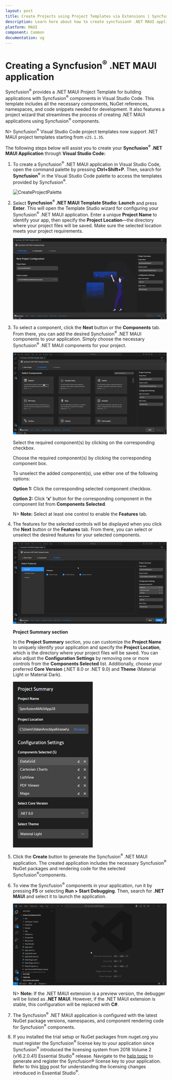 ```yaml
---
layout: post
title: Create Projects using Project Templates via Extensions | Syncfusion®
description: Learn here about how to create syncfusion® .NET MAUI application using Syncfusion® .NET MAUI Extension for Visual Studio Code.
platform: MAUI
component: Common
documentation: ug
---
```


# Creating a Syncfusion<sup>®</sup> .NET MAUI application

Syncfusion<sup>®</sup> provides a .NET MAUI Project Template for building applications with Syncfusion<sup>®</sup> components in Visual Studio Code. This template includes all the necessary components, NuGet references, namespaces, and code snippets needed for development. It also features a project wizard that streamlines the process of creating .NET MAUI applications using Syncfusion<sup>®</sup> components.

N> Syncfusion<sup>®</sup> Visual Studio Code project templates now support .NET MAUI project templates starting from `v25.1.35`.

The following steps below will assist you to create your **Syncfusion<sup>®</sup> .NET MAUI Application** through **Visual Studio Code:**

1.	To create a Syncfusion<sup>®</sup> .NET MAUI application in Visual Studio Code, open the command palette by pressing **Ctrl+Shift+P**. Then, search for **Syncfusion<sup>®</sup>** in the Visual Studio Code palette to access the templates provided by Syncfusion<sup>®</sup>.

    ![CreateProjectPalette](images/CreateProjectPalette.png)

2.	Select **Syncfusion<sup>®</sup> .NET MAUI Template Studio: Launch** and press **Enter**. This will open the Template Studio wizard for configuring your Syncfusion<sup>®</sup> .NET MAUI application. Enter a unique **Project Name** to identify your app, then specify the **Project Location**—the directory where your project files will be saved. Make sure the selected location meets your project requirements.

    ![CreateProject](images/TemplateStudioWizard.png)

3.	To select a component, click the **Next** button or the **Components** tab. From there, you can add the desired Syncfusion<sup>®</sup> .NET MAUI components to your application. Simply choose the necessary Syncfusion<sup>®</sup> .NET MAUI components for your project.

    ![SelectComponents](images/MAUIControlSelection.gif)

    Select the required component(s) by clicking on the corresponding checkbox.

    Choose the required component(s) by clicking the corresponding component box.

    To unselect the added component(s), use either one of the following options:

    **Option 1:** Click the corresponding selected component checkbox.

    **Option 2:** Click **‘x’** button for the corresponding component in the component list from **Components Selected**.

    N> **Note:** Select at least one control to enable the **Features** tab.

4. The features for the selected controls will be displayed when you click the **Next** button or the **Features** tab. From there, you can select or unselect the desired features for your selected components.

    ![SelectFeatures](images/MAUIControlFeatureSelection.gif)

    **Project Summary section**

    In the **Project Summary** section, you can customize the **Project Name** to uniquely identify your application and specify the **Project Location**, which is the directory where your project files will be saved. You can also adjust the **Configuration Settings** by removing one or more controls from the **Components Selected** list. Additionally, choose your preferred **Core Version** (.NET 8.0 or .NET 9.0) and **Theme** (Material Light or Material Dark).

    ![ProjectSummary](images/MAUIProjectSummary.png)

5.	Click the **Create** button to generate the Syncfusion<sup>®</sup> .NET MAUI application. The created application includes the necessary Syncfusion<sup>®</sup> NuGet packages and rendering code for the selected Syncfusion<sup>®</sup>components.

6.  To view the Syncfusion<sup>®</sup> components in your application, run it by pressing **F5** or selecting **Run > Start Debugging**. Then, search for **.NET MAUI** and select it to launch the application.

    ![Debug](images/Debug.gif)

    N> **Note:** If the .NET MAUI extension is a preview version, the debugger will be listed as **.NET MAUI**. However, if the .NET MAUI extension is stable, this configuration will be replaced with **C#**.

7.	The Syncfusion<sup>®</sup> .NET MAUI application is configured with the latest NuGet package versions, namespaces, and component rendering code for Syncfusion<sup>®</sup> components.

8.	If you installed the trial setup or NuGet packages from nuget.org you must register the Syncfusion<sup>®</sup> license key to your application since Syncfusion<sup>®</sup> introduced the licensing system from 2018 Volume 2 (v16.2.0.41) Essential Studio<sup>®</sup> release. Navigate to the [help topic](https://help.syncfusion.com/common/essential-studio/licensing/overview#how-to-generate-syncfusion-license-key) to generate and register the Syncfusion® license key to your application. Refer to this [blog](https://www.syncfusion.com/blogs/post/whats-new-in-2018-volume-2.aspx?_ga=2.11237684.1233358434.1587355730-230058891.1567654773) post for understanding the licensing changes introduced in Essential Studio<sup>®</sup>.

